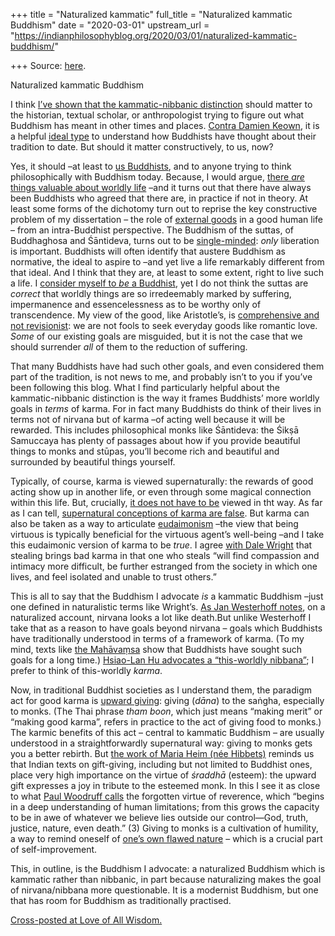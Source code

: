 +++
title = "Naturalized kammatic"
full_title = "Naturalized kammatic Buddhism"
date = "2020-03-01"
upstream_url = "https://indianphilosophyblog.org/2020/03/01/naturalized-kammatic-buddhism/"

+++
Source: [here](https://indianphilosophyblog.org/2020/03/01/naturalized-kammatic-buddhism/).

Naturalized kammatic Buddhism

I think [I’ve shown that the kammatic-nibbanic
distinction](http://loveofallwisdom.com/blog/2020/02/kammatic-and-nibbanic-buddhism/)
should matter to the historian, textual scholar, or anthropologist
trying to figure out what Buddhism has meant in other times and places.
[Contra Damien
Keown](http://loveofallwisdom.com/blog/2020/02/does-the-kammaticnibbanic-distinction-fit-the-facts),
it is a helpful [ideal
type](http://loveofallwisdom.com/blog/2013/10/ideal-types-in-philosophy/)
to understand how Buddhists have thought about their tradition to date.
But should it matter constructively, to us, now?

Yes, it should –at least to [us
Buddhists](http://loveofallwisdom.com/blog/2015/05/i-am-a-buddhist/),
and to anyone trying to think philosophically with Buddhism today.
Because, I would argue, [there *are* things valuable about worldly
life](http://loveofallwisdom.com/blog/2009/09/why-im-getting-married/)
–and it turns out that there have always been Buddhists who agreed that
there are, in practice if not in theory. At least some forms of the
dichotomy turn out to reprise the key constructive problem of my
dissertation – the role of [external
goods](http://loveofallwisdom.com/blog/2009/05/external-goods/) in a
good human life – from an intra-Buddhist perspective. The Buddhism of
the suttas, of Buddhaghosa and Śāntideva, turns out to be
[single-minded](http://loveofallwisdom.com/blog/2011/11/philosophical-single-mindedness-1/):
*only* liberation is important. Buddhists will often identify that
austere Buddhism as normative, the ideal to aspire to –and yet live a
life remarkably different from that ideal. And I think that they are, at
least to some extent, right to live such a life. I [consider myself to
*be* a
Buddhist](http://loveofallwisdom.com/blog/2015/05/i-am-a-buddhist/), yet
I do not think the suttas are *correct* that worldly things are so
irredeemably marked by suffering, impermanence and essencelessness as to
be worthy only of transcendence. My view of the good, like Aristotle’s,
is [comprehensive and not
revisionist](http://loveofallwisdom.com/blog/2020/01/aristotelian-vs-buddhist-eudaimonia/):
we are not fools to seek everyday goods like romantic love. *Some* of
our existing goals are misguided, but it is not the case that we should
surrender *all* of them to the reduction of suffering.

That many Buddhists have had such other goals, and even considered them
part of the tradition, is not news to me, and probably isn’t to you if
you’ve been following this blog. What I find particularly helpful about
the kammatic-nibbanic distinction is the way it frames Buddhists’ more
worldly goals in *terms* of karma. For in fact many Buddhists do think
of their lives in terms not of nirvana but of karma –of acting well
because it will be rewarded. This includes philosophical monks like
Śāntideva: the Śikṣā Samuccaya has plenty of passages about how if you
provide beautiful things to monks and stūpas, you’ll become rich and
beautiful and surrounded by beautiful things yourself.

Typically, of course, karma is viewed supernaturally: the rewards of
good acting show up in another life, or even through some magical
connection within this life. But, crucially, [it does not have to
be](http://loveofallwisdom.com/blog/2009/06/naturalizing-karma/) viewed
in tht way. As far as I can tell, [supernatural conceptions of karma are
false](http://loveofallwisdom.com/blog/2019/08/a-buddhist-argument-against-rebirth/).
But karma can also be taken as a way to articulate
[eudaimonism](http://loveofallwisdom.com/blog/2017/12/naturalizing-santidevas-eudaimonism/)
–the view that being virtuous is typically beneficial for the virtuous
agent’s well-being –and I take this eudaimonic version of karma to be
*true*. I agree [with Dale
Wright](http://loveofallwisdom.com/blog/2012/04/good-karma-as-eudaimonia/)
that stealing brings bad karma in that one who steals “will find
compassion and intimacy more difficult, be further estranged from the
society in which one lives, and feel isolated and unable to trust
others.”

This is all to say that the Buddhism I advocate *is* a kammatic Buddhism
–just one defined in naturalistic terms like Wright’s. [As Jan
Westerhoff
notes](http://loveofallwisdom.com/blog/2017/09/in-defence-of-buddhism-without-rebirth/),
on a naturalized account, nirvana looks a lot like death.But unlike
Westerhoff I take that as a reason to have goals beyond nirvana – goals
which Buddhists have traditionally understood in terms of a framework of
karma. (To my mind, texts like [the
Mahāvaṃsa](http://loveofallwisdom.com/blog/2020/01/a-buddhism-very-different-than-the-one-we-think-we-know/)
show that Buddhists have sought such goals for a long time.) [Hsiao-Lan
Hu advocates a “this-worldly
nibbana”](https://www.amazon.com/This-Worldly-Nibbana-Buddhist-Feminist-Peacemaking-Community/dp/1438439326);
I prefer to think of this-worldly *karma*.

Now, in traditional Buddhist societies as I understand them, the
paradigm act for good karma is [upward
giving](http://loveofallwisdom.com/blog/2012/04/the-monks-independence/):
giving (*dāna*) to the saṅgha, especially to monks. (The Thai phrase
*tham boon*, which just means “making merit” or “making good karma”,
refers in practice to the act of giving food to monks.) The karmic
benefits of this act – central to kammatic Buddhism – are usually
understood in a straightforwardly supernatural way: giving to monks gets
you a better rebirth. But [the work of Maria Heim (née
Hibbets)](http://blogs.dickinson.edu/buddhistethics/files/2010/04/hibbets001.pdf)
reminds us that Indian texts on gift-giving, including but not limited
to Buddhist ones, place very high importance on the virtue of *śraddhā*
(esteem): the upward gift expresses a joy in tribute to the esteemed
monk. In this I see it as close to what [Paul Woodruff
calls](https://www.amazon.com/Reverence-Renewing-Forgotten-Paul-Woodruff/dp/0195157958)
the forgotten virtue of reverence, which “begins in a deep understanding
of human limitations; from this grows the capacity to be in awe of
whatever we believe lies outside our control—God, truth, justice,
nature, even death.” (3) Giving to monks is a cultivation of humility, a
way to remind oneself of [one’s own flawed
nature](http://loveofallwisdom.com/blog/2012/07/the-dark-side-of-human-nature/)
– which is a crucial part of self-improvement.

This, in outline, is the Buddhism I advocate: a naturalized Buddhism
which is kammatic rather than nibbanic, in part because naturalizing
makes the goal of nirvana/nibbana more questionable. It is a modernist
Buddhism, but one that has room for Buddhism as traditionally practised.

[Cross-posted at Love of All
Wisdom.](http://loveofallwisdom.com/blog/2020/03/naturalized-kammatic-buddhism/)
